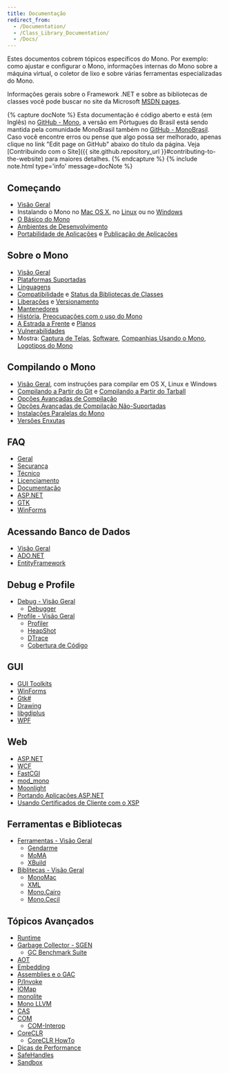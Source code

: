 ```yaml
---
title: Documentação
redirect_from:
  - /Documentation/
  - /Class_Library_Documentation/
  - /Docs/
---
```


Estes documentos cobrem tópicos específicos do Mono. Por exemplo: como ajustar e configurar o Mono, informações internas do Mono sobre a máquina virtual, o coletor de lixo e sobre várias ferramentas especializadas do Mono. 

Informações gerais sobre o Framework .NET e sobre as bibliotecas de classes você pode buscar no site da Microsoft [MSDN pages](http://msdn.microsoft.com/en-us/library/ff361664.aspx).

{% capture docNote %}
Esta documentação é código aberto e está (em Inglês) no [GitHub - Mono](https://github.com/mono/website/docs), a versão em Pôrtugues do Brasil está sendo mantida pela comunidade MonoBrasil também no [GitHub - MonoBrasil](https://github.com/MonoBrasil/website). 
Caso você encontre erros ou pense que algo possa ser melhorado, apenas clique no link "Edit page on GitHub" abaixo do título da página. Veja [Contribuindo com o Site]({{ site.github.repository_url }}#contributing-to-the-website) para maiores detalhes.
{% endcapture %}
{% include note.html type='info' message=docNote %}

Começando
---------

 - [Visão Geral](/docs/getting-started/)
 - Instalando o Mono no [Mac OS X](/docs/getting-started/install/mac/), no [Linux](/docs/getting-started/install/linux/) ou no [Windows](/docs/getting-started/install/windows/)
 - [O Básico do Mono](/docs/getting-started/mono-basics/)
 - [Ambientes de Desenvolvimento](/docs/getting-started/development-environments/)
 - [Portabilidade de Aplicações](/docs/getting-started/application-portability/) e [Publicação de Aplicações](/docs/getting-started/application-deployment/)

Sobre o Mono
------------

 - [Visão Geral](/docs/about-mono/)
 - [Plataformas Suportadas](/docs/about-mono/supported-platforms/)
 - [Linguagens](/docs/about-mono/languages/)
 - [Compatibilidade](/docs/about-mono/compatibility/) e [Status da Bibliotecas de Classes](/docs/about-mono/class-status/) 
 - [Liberações](/docs/about-mono/releases/) e [Versionamento](/docs/about-mono/versioning/) 
 - [Mantenedores](/docs/about-mono/maintainers/)
 - [História](/docs/about-mono/history/), [Preocupações com o uso do Mono](/docs/about-mono/concerns-about-mono/)
 - [A Estrada a Frente](/docs/about-mono/roadmap/) e [Planos](/docs/about-mono/plans/)
 - [Vulnerabilidades](/docs/about-mono/vulnerabilities/)
 - Mostra: [Captura de Telas](/docs/about-mono/showcase/screenshots/), [Software](/docs/about-mono/showcase/software/), [Companhias Usando o Mono](/docs/about-mono/showcase/companies-using-mono/), [Logotipos do Mono](/docs/about-mono/logos/)

Compilando o Mono
--------------

 - [Visão Geral](/docs/compiling-mono/), com instruções para compilar em OS X, Linux e Windows
 - [Compilando a Partir do Git](/docs/compiling-mono/compiling-from-git/) e [Compilando a Partir do Tarball](/docs/compiling-mono/compiling-from-tarball/)
 - [Opções Avançadas de Compilação](/docs/compiling-mono/advanced-mono-compile-options/)
 - [Opções Avançadas de Compilação Não-Suportadas](/docs/compiling-mono/unsupported-advanced-compile-options/)
 - [Instalações Paralelas do Mono](/docs/compiling-mono/parallel-mono-environments/)
 - [Versões Enxutas](/docs/compiling-mono/small-footprint/)

FAQ
---

 - [Geral](/docs/faq/general/)
 - [Securança](/docs/faq/security/)
 - [Técnico](/docs/faq/technical/)
 - [Licenciamento](/docs/faq/licensing/)
 - [Documentação](/docs/faq/documentation/)
 - [ASP.NET](/docs/faq/aspnet/)
 - [GTK](/docs/faq/gtk/)
 - [WinForms](/docs/faq/winforms/)

Acessando Banco de Dados
------------------------

 - [Visão Geral](/docs/database-access/)
 - [ADO.NET](/docs/database-access/adonet/)
 - [EntityFramework](/docs/database-access/entityframework/)

Debug e Profile
-----------------

 - [Debug - Visão Geral](/docs/debug+profile/debug/)
   - [Debugger](/docs/debug+profile/debug/debugger/)
 - [Profile - Visão Geral](/docs/debug+profile/profile/)
   - [Profiler](/docs/debug+profile/profile/profiler/)
   - [HeapShot](/docs/debug+profile/profile/heapshot/)
   - [DTrace](/docs/debug+profile/profile/dtrace/)
   - [Cobertura de Código](/docs/debug+profile/profile/code-coverage/)

GUI
---

 - [GUI Toolkits](/docs/gui/gui-toolkits/)
 - [WinForms](/docs/gui/winforms/)
 - [Gtk#](/docs/gui/gtksharp/)
 - [Drawing](/docs/gui/drawing/)
 - [libgdiplus](/docs/gui/libgdiplus/)
 - [WPF](/docs/gui/wpf/)

Web
---

 - [ASP.NET](/docs/web/aspnet/)
 - [WCF](/docs/web/wcf/)
 - [FastCGI](/docs/web/fastcgi/)
 - [mod_mono](/docs/web/mod_mono/)
 - [Moonlight](/docs/web/moonlight/)
 - [Portando Aplicações ASP.NET](/docs/web/porting-aspnet-applications/)
 - [Usando Certificados de Cliente com o XSP](/docs/web/using-clientcertificates-with-xsp/)

Ferramentas e Bibliotecas
-------------------------

 - [Ferramentas - Visão Geral](/docs/tools+libraries/tools/)
   - [Gendarme](/docs/tools+libraries/tools/gendarme/)
   - [MoMA](/docs/tools+libraries/tools/moma/)
   - [XBuild](/docs/tools+libraries/tools/xbuild/)
 - [Biblitecas - Visão Geral](/docs/tools+libraries/libraries/)
   - [MonoMac](/docs/tools+libraries/libraries/monomac/)
   - [XML](/docs/tools+libraries/libraries/xml/)
   - [Mono.Cairo](/docs/tools+libraries/libraries/Mono.Cairo/)
   - [Mono.Cecil](/docs/tools+libraries/libraries/Mono.Cecil/)

Tópicos Avançados
-----------------

 - [Runtime](/docs/advanced/runtime/)
 - [Garbage Collector - SGEN](/docs/advanced/garbage-collector/sgen/)
   - [GC Benchmark Suite](/docs/advanced/garbage-collector/benchmark-suite/)
 - [AOT](/docs/advanced/aot/)
 - [Embedding](/docs/advanced/embedding/)
 - [Assemblies e o GAC](/docs/advanced/assemblies-and-the-gac/)
 - [P/Invoke](/docs/advanced/pinvoke/)
 - [IOMap](/docs/advanced/iomap/)
 - [monolite](/docs/advanced/monolite/)
 - [Mono LLVM](/docs/advanced/mono-llvm/)
 - [CAS](/docs/advanced/cas/)
 - [COM](/docs/advanced/com/)
   - [COM-Interop](/docs/advanced/com-interop/)
 - [CoreCLR](/docs/advanced/coreclr/)
   - [CoreCLR HowTo](/docs/advanced/coreclr-howto/)
 - [Dicas de Performance](/docs/advanced/performance-tips/)
 - [SafeHandles](/docs/advanced/safehandles/)
 - [Sandbox](/docs/advanced/sandbox/)
